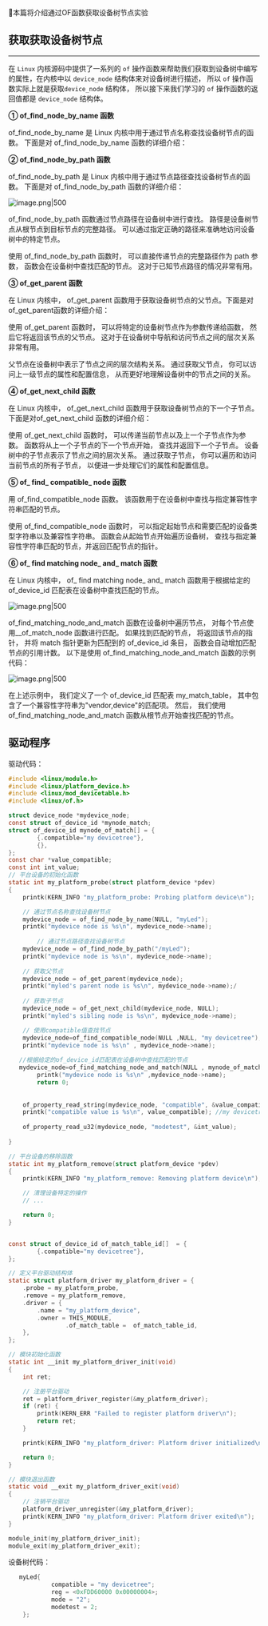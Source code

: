 

📢本篇将介绍通过OF函数获取设备树节点实验

## 获取获取设备树节点

---

在 `Linux` 内核源码中提供了一系列的 `of` 操作函数来帮助我们获取到设备树中编写的属性，在内核中以 `device_node` 结构体来对设备树进行描述， 所以 `of` 操作函数实际上就是获取`device_node` 结构体， 所以接下来我们学习的 `of` 操作函数的返回值都是 `device_node` 结构体。

**① of_find_node_by_name 函数**

of_find_node_by_name 是 Linux 内核中用于通过节点名称查找设备树节点的函数。 下面是对 of_find_node_by_name 函数的详细介绍：

**② of_find_node_by_path 函数**

of_find_node_by_path 是 Linux 内核中用于通过节点路径查找设备树节点的函数。 下面是对 of_find_node_by_path 函数的详细介绍：

![image.png|500](https://my-obsidian-image.oss-cn-guangzhou.aliyuncs.com/2025/06/36dd1a2279fdf2ece06e08fa46b103fe.png)


of_find_node_by_path 函数通过节点路径在设备树中进行查找。 路径是设备树节点从根节点到目标节点的完整路径。 可以通过指定正确的路径来准确地访问设备树中的特定节点。

使用 of_find_node_by_path 函数时， 可以直接传递节点的完整路径作为 path 参数， 函数会在设备树中查找匹配的节点。 这对于已知节点路径的情况非常有用。

**③ of_get_parent 函数**

在 Linux 内核中， of_get_parent 函数用于获取设备树节点的父节点。下面是对 of_get_parent函数的详细介绍：

  

使用 of_get_parent 函数时， 可以将特定的设备树节点作为参数传递给函数， 然后它将返回该节点的父节点。 这对于在设备树中导航和访问节点之间的层次关系非常有用。

父节点在设备树中表示了节点之间的层次结构关系。 通过获取父节点， 你可以访问上一级节点的属性和配置信息， 从而更好地理解设备树中的节点之间的关系。

**④ of_get_next_child 函数**

在 Linux 内核中， of_get_next_child 函数用于获取设备树节点的下一个子节点。 下面是对of_get_next_child 函数的详细介绍：

使用 of_get_next_child 函数时， 可以传递当前节点以及上一个子节点作为参数。 函数将从上一个子节点的下一个节点开始， 查找并返回下一个子节点。 设备树中的子节点表示了节点之间的层次关系。 通过获取子节点， 你可以遍历和访问当前节点的所有子节点， 以便进一步处理它们的属性和配置信息。

**⑤ of_ find_ compatible_ node 函数**

用 of_find_compatible_node 函数。 该函数用于在设备树中查找与指定兼容性字符串匹配的节点。

使用 of_find_compatible_node 函数时， 可以指定起始节点和需要匹配的设备类型字符串以及兼容性字符串。 函数会从起始节点开始遍历设备树， 查找与指定兼容性字符串匹配的节点，并返回匹配节点的指针。

**⑥ of_ find matching node_ and_ match 函数**

在 Linux 内核中， of_ find matching node_ and_ match 函数用于根据给定的 of_device_id 匹配表在设备树中查找匹配的节点。

  ![image.png|500](https://my-obsidian-image.oss-cn-guangzhou.aliyuncs.com/2025/06/1f2811bad0f15d1f50a3ec4f5bbb2258.png)


of_find_matching_node_and_match 函数在设备树中遍历节点， 对每个节点使用__of_match_node 函数进行匹配。 如果找到匹配的节点， 将返回该节点的指针， 并将 match 指针更新为匹配到的 of_device_id 条目， 函数会自动增加匹配节点的引用计数。 以下是使用 of_find_matching_node_and_match 函数的示例代码：

![image.png|500](https://my-obsidian-image.oss-cn-guangzhou.aliyuncs.com/2025/06/0d2238f5d4cebd3d4a62536d16a4c060.png)


在上述示例中， 我们定义了一个 of_device_id 匹配表 my_match_table， 其中包含了一个兼容性字符串为"vendor,device"的匹配项。 然后， 我们使用 of_find_matching_node_and_match 函数从根节点开始查找匹配的节点。

## 驱动程序

驱动代码：

```C
#include <linux/module.h>
#include <linux/platform_device.h>
#include <linux/mod_devicetable.h>
#include <linux/of.h>

struct device_node *mydevice_node;      
const struct of_device_id *mynode_match;
struct of_device_id mynode_of_match[] = {
        {.compatible="my devicetree"},
        {},
};
const char *value_compatible;
const int int_value;
// 平台设备的初始化函数
static int my_platform_probe(struct platform_device *pdev)
{
    printk(KERN_INFO "my_platform_probe: Probing platform device\n");

    // 通过节点名称查找设备树节点
    mydevice_node = of_find_node_by_name(NULL, "myLed");
    printk("mydevice node is %s\n", mydevice_node->name);
    
        // 通过节点路径查找设备树节点
    mydevice_node = of_find_node_by_path("/myLed");
    printk("mydevice node is %s\n", mydevice_node->name);
        
    // 获取父节点
    mydevice_node = of_get_parent(mydevice_node);
    printk("myled's parent node is %s\n", mydevice_node->name);/
            
    // 获取子节点
    mydevice_node = of_get_next_child(mydevice_node, NULL);
    printk("myled's sibling node is %s\n", mydevice_node->name);

    // 使用compatible值查找节点
    mydevice_node=of_find_compatible_node(NULL ,NULL, "my devicetree");
    printk("mydevice node is %s\n" , mydevice_node->name);
        
   //根据给定的of_device_id匹配表在设备树中查找匹配的节点
   mydevice_node=of_find_matching_node_and_match(NULL , mynode_of_match, &mynode_match);
        printk("mydevice node is %s\n" ,mydevice_node->name);
        return 0;
        
        
    of_property_read_string(mydevice_node, "compatible", &value_compatible);
    printk("compatible value is %s\n", value_compatible); //my devicetree
    
    of_property_read_u32(mydevice_node, "modetest", &int_value);
    
}

// 平台设备的移除函数
static int my_platform_remove(struct platform_device *pdev)
{
    printk(KERN_INFO "my_platform_remove: Removing platform device\n");

    // 清理设备特定的操作
    // ...

    return 0;
}


const struct of_device_id of_match_table_id[]  = {
        {.compatible="my devicetree"},
};

// 定义平台驱动结构体
static struct platform_driver my_platform_driver = {
    .probe = my_platform_probe,
    .remove = my_platform_remove,
    .driver = {
        .name = "my_platform_device",
        .owner = THIS_MODULE,
                .of_match_table =  of_match_table_id,
    },
};

// 模块初始化函数
static int __init my_platform_driver_init(void)
{
    int ret;

    // 注册平台驱动
    ret = platform_driver_register(&my_platform_driver);
    if (ret) {
        printk(KERN_ERR "Failed to register platform driver\n");
        return ret;
    }

    printk(KERN_INFO "my_platform_driver: Platform driver initialized\n");

    return 0;
}

// 模块退出函数
static void __exit my_platform_driver_exit(void)
{
    // 注销平台驱动
    platform_driver_unregister(&my_platform_driver);
    printk(KERN_INFO "my_platform_driver: Platform driver exited\n");
}

module_init(my_platform_driver_init);
module_exit(my_platform_driver_exit); 
```

设备树代码：

```C++
   myLed{
            compatible = "my devicetree";
            reg = <0xFDD60000 0x00000004>;
            mode = "2";
            modetest = 2;
    };
```